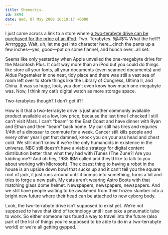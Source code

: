 ```yaml
---
title: Shemeckis.
id: 5894
date: Wed, 07 May 2008 16:19:17 +0000
---
```


I just came across a link to a store where [a two-terabyte drive can be purchased for the price of an iPod](http://www.buy.com/prod/western-digital-my-book-premium-edition-ii-2tb-triple-interface-usb-2/q/loc/101/205075640.html). Two. Terabytes. !@#$% What the hell?! Arrrrgggg. Wait, uh, let me get into character here…cinch the pants up a few inches—yes, good—put on some flannel, and hunch over…all set.  

Seems like only yesterday when Apple unveiled the one-megabyte drive for the Macintosh Plus. It cost way more than an iPod but you could do things like store all your fonts, all your documents (even scanned documents) and Aldus Pagemaker in one neat, tidy place and there was still a vast sea of room left over to store things like the Library of Congress, Ultima II, and China. It was so huge, look, you don’t even know how much one-megabyte was. Now, I think my cat’s digital watch as more storage space.  

Two-terabytes though? I don’t get it?!  

How is it that a two-terrabyte drive is just another commonly available product available at a low, low price, because the last time I checked I still can’t visit Mars. I can’t “beam” to the East Coast and have dinner with Ryan and Ethan and then “beam” back home. My car still has tires and requires 1/4th of a dinosaur to commute for a week. Cancer still kills people and every other year I get that damned, knock you on your ass head and chest cold. We still don’t know if we’re the only humanoids in existence in the universe. <span class="caps">NBC</span> still doesn’t have a viable strategy for digital content distribution better than what they had with iTunes (The Zune?! Are you kidding me?! And oh hey, 1985 <span class="caps">IBM</span> called and they’d like to talk to you about working with Microsoft). The closest thing to having a robot in the house is an upside down bowl that sucks up and it can’t tell you the square root of jack, it just runs around until it bumps into something, turns a bit and tries to forge a new path. My cats aren’t wearing Astro Boots with that matching glass dome helmet. Newspapers, newspapers, newspapers. And we still have people waiting to be awakened from their frozen slumber into a bright new future where their head can be attached to new cyborg body.  

Look, the two-terrabyte drive isn’t supposed to exist yet. We’re not supposed to have that kind of technology until I can take a pneumatic tube to work. So either someone has found a way to travel into the future (also part of the list of things you’re supposed to be able to do in a two-terrabyte world) or we’re all getting gypped.





